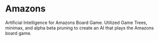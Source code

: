 # Amazons
Artificial Intelligence for Amazons Board Game. Utilized Game Trees, minimax, and alpha beta pruning to create an AI that plays the Amazons board game.
